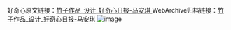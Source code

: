 好奇心原文链接：[竹子作品_设计_好奇心日报-马安琪 ](https://www.qdaily.com/articles/11910.html)
WebArchive归档链接：[竹子作品_设计_好奇心日报-马安琪 ](http://web.archive.org/web/20190623171614/https://www.qdaily.com/articles/11910.html)
![image](http://ww3.sinaimg.cn/large/007d5XDply1g3wbcx9439j30u03v8n6q)